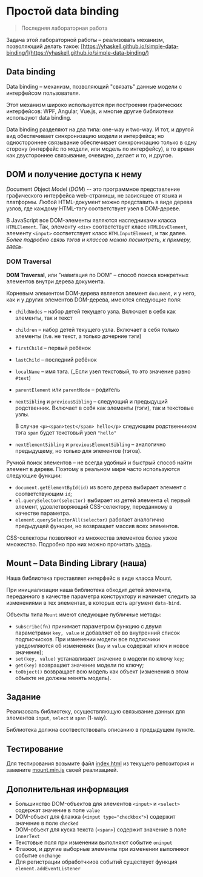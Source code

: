 # Простой data binding
> Последняя лабораторная работа

Задача этой лабораторной работы &ndash; реализовать механизм, позволяющий делать такое: 
[https://yhaskell.github.io/simple-data-binding/](https://yhaskell.github.io/simple-data-binding/)

## Data binding
Data binding &ndash; механизм, позволяющий "связать" данные модели 
с интерфейсом пользователя.

Этот механизм широко используется при построении графических интерфейсов: 
WPF, Angular, Vue.js, и многие другие библиотеки используют data binding.

Data binding разделяют на два типа: one-way и two-way. 
И тот, и другой вид обеспечивает синхронизацию модели и интерфейса; 
но одностороннее связывание обеспечивает синхронизацию только в одну сторону
(интерфейс по модели, или модель по интерфейсу), в то время как двустороннее 
связывание, очевидно, делает и то, и другое.

## DOM и получение доступа к нему
*D*ocument *O*bject *M*odel (*DOM*) -- это программное представление графического 
интерфейса web-страницы, не зависящее от языка и платформы. 
Любой HTML-документ можно представить в виде дерева узлов, где каждому HTML-тэгу 
соответствует узел в DOM-дереве.

В JavaScript все DOM-элементы являются наследниками класса `HTMLElement`. 
Так, элементу `<div>` соответствует класс `HTMLDivElement`, элементу `<input>`
соответствует класс `HTMLInputElement`, и так далее.
_Более подробно связь тэгов и классов можно посмотреть, к примеру, 
[здесь](https://developer.mozilla.org/en/docs/Web/API/HTMLElement)_.

### DOM Traversal

**DOM Traversal**, или "навигация по DOM" &ndash; способ поиска конкретных элементов
внутри дерева документа. 

Корневым элементом DOM-дерева является элемент `document`, и у него, как и у других 
элементов DOM-дерева, имеются следующие поля:

* `childNodes` &ndash; набор детей текущего узла. Включает в себя как элементы, так и текст
* `children` &ndash; набор детей текущего узла. Включает в себя только элементы 
  (т.е. не текст, а только дочерние тэги)
* `firstChild` &ndash; первый ребёнок
* `lastChild` &ndash; последний ребёнок
* `localName` &ndash; имя тэга. (_Если узел текстовый, то это значение равно `#text`)
* `parentElement` или `parentNode` &ndash; родитель
* `nextSibling` и `previousSibling` &ndash; следующий и предыдущий родственник. Включает в себя как элементы (тэги), так и текстовые узлы.
  
  В случае `<p><span>test</span> hello</p>` следующим родственником тэга `span` будет текстовый узел `"hello"`
* `nextElementSibling` и `previousElementSibling` &ndash; аналогично предыдущему, но только для элементов (тэгов).

Ручной поиск элементов &ndash; не всегда удобный и быстрый способ найти элемент в дереве. 
Поэтому в реальном мире часто используются следующие функции:

* `document.getElementById(id)` из всего дерева выбирает элемент c соответствующим `id`;
* `el.querySelector(selector)` выбирает из детей элемента `el` первый элемент, удовлетворяющий CSS-селектору, 
  переданному в качестве параметра.
* `element.querySelectorAll(selector)` работает аналогично предыдущей функции, но возвращает массив всех элементов.

CSS-селекторы позволяют из множества элементов более узкое множество.
Подробно про них можно прочитать [здесь](https://www.w3schools.com/cssref/css_selectors.asp).

## Mount &ndash; Data Binding Library (наша)

Наша библиотека преставляет интерфейс в виде класса Mount. 

При инициализации наша библиотека обходит детей элемента, переданного в качестве параметра конструктору
и начинает следить за изменениями в тех элементах, в которых есть аргумент `data-bind`. 

Объекты типа `Mount` имеют следующие публичные методы:
* `subscribe(fn)` принимает параметром функцию с двумя параметрами `key, value`
  и добавляет её во внутренний список подписчисков. При изменении модели все подписчики
  уведомляются об изменениях (`key` и `value` содержат ключ и новое значение);
* `set(key, value)` устанавливает значение в модели по ключу `key`;
* `get(key)` возвращает значение модели по ключу;
* `toObject()` возвращает всю модель как объект 
  (изменения в этом объекте не должны менять модель).


## Задание

Реализовать библиотеку, осуществляющую связывание данных для элементов `input`, `select` и `span` (1-way).

Библиотека должна соотвестствовать описанию в предыдущем пункте.

## Тестирование

Для тестирования возьмите файл [index.html](https://github.com/yhaskell/simple-data-binding/blob/master/index.html) 
из текущего репозитория и замените [mount.min.js]() своей реализацией.

## Дополнительная информация

* Большинство DOM-объектов для элементов `<input>` и `<select>` содержат значение в поле `value`
* DOM-объект для флажка (`<input type="checkbox">`) содержит значение в поле `checked`
* DOM-объект для куска текста (`<span>`) содержит значение в поле `innerText`
* Текстовые поля при изменении выполняют событие `oninput`
* Флажки, и другие выборные элементы при изменении выполняют событие `onchange`
* Для регистрации обработчкиов событий существует функция `element.addEventListener`
